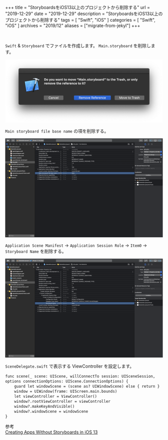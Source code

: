+++
title =  "StoryboardsをiOS13以上のプロジェクトから削除する"
url = "2019-12-29"
date = "2019-12-29"
description = "StoryboardsをiOS13以上のプロジェクトから削除する"
tags = [
    "Swift", "iOS"
]
categories = [
    "Swift", "iOS"
]
archives = "2019/12"
aliases = ["migrate-from-jekyl"]
+++

<br>

`Swift` & `Storyboard` でファイルを作成します。
`Main.storyboard` を削除します。

![Delete Storyboard](1.png)

`Main storyboard file base name` の項を削除する。

![Delete Main In Info.plist](2.png)

`Application Scene Manifest` -> `Application Session Role` -> `Item0` -> `Storyboard Name` を削除する。


<!-- for swiswiswift.com responsive -->
<script async src="https://pagead2.googlesyndication.com/pagead/js/adsbygoogle.js"></script>
<ins class="adsbygoogle"
     style="display:block"
     data-ad-client="ca-pub-5587141252700968"
     data-ad-slot="1697863134"
     data-ad-format="auto"
     data-adtest="on"
     data-full-width-responsive="true"></ins>
<script>
     (adsbygoogle = window.adsbygoogle || []).push({});
</script>
<!-- for swiswiswift.com responsive -->

<!-- for swiswiswift-22 search -->
<script type="text/javascript">amzn_assoc_ad_type ="responsive_search_widget"; amzn_assoc_tracking_id ="swiswiswift-22"; amzn_assoc_marketplace ="amazon"; amzn_assoc_region ="JP"; amzn_assoc_placement =""; amzn_assoc_search_type = "search_widget";amzn_assoc_width ="auto"; amzn_assoc_height ="auto"; amzn_assoc_default_search_category =""; amzn_assoc_default_search_key ="";amzn_assoc_theme ="light"; amzn_assoc_bg_color ="FFFFFF"; </script><script src="//z-fe.amazon-adsystem.com/widgets/q?ServiceVersion=20070822&Operation=GetScript&ID=OneJS&WS=1&Marketplace=JP"></script>
<!-- for swiswiswift-22 search -->


![Delete Storyboard Name](3.png)

`SceneDelegate.swift` で表示する ViewController を設定します。

```
func scene(_ scene: UIScene, willConnectTo session: UISceneSession, options connectionOptions: UIScene.ConnectionOptions) {
    guard let windowScene = (scene as? UIWindowScene) else { return }
    window = UIWindow(frame: UIScreen.main.bounds)
    let viewController = ViewController()
    window?.rootViewController = viewController
    window?.makeKeyAndVisible()
    window?.windowScene = windowScene
}
```

参考  
[Creating Apps Without Storyboards in iOS 13](https://medium.com/better-programming/creating-apps-without-storyboards-in-ios-13-fc9550bb9c12)
